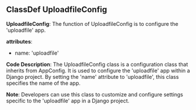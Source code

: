 ## ClassDef UploadfileConfig
**UploadfileConfig**: The function of UploadfileConfig is to configure the 'uploadfile' app.

**attributes**:
- name: 'uploadfile'

**Code Description**:
The UploadfileConfig class is a configuration class that inherits from AppConfig. It is used to configure the 'uploadfile' app within a Django project. By setting the 'name' attribute to 'uploadfile', this class specifies the name of the app.

**Note**:
Developers can use this class to customize and configure settings specific to the 'uploadfile' app in a Django project.
